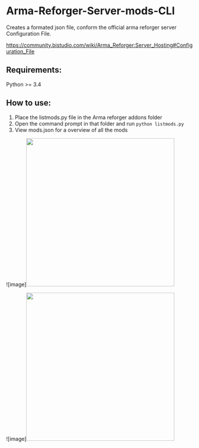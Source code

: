 # Arma-Reforger-Server-mods-CLI
Creates a formated json file, conform the official arma reforger server Configuration File. 

https://community.bistudio.com/wiki/Arma_Reforger:Server_Hosting#Configuration_File



## Requirements: 
Python >= 3.4  

## How to use:

1) Place the listmods.py file in the Arma reforger addons folder
2) Open the command prompt in that folder and run `python listmods.py`
3) View mods.json for a overview of all the mods


![image]<img src="https://user-images.githubusercontent.com/45522614/170872332-4db407a8-ca72-4571-9b76-9453dd87dce6.png" width="400">

![image]<img src="https://user-images.githubusercontent.com/45522614/170824453-c6e7cc35-9f52-4f9f-b8c3-24912f98cae2.png" width="400">
